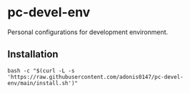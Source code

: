 # pc-devel-env

Personal configurations for development environment.

## Installation

```shell
bash -c "$(curl -L -s 'https://raw.githubusercontent.com/adonis0147/pc-devel-env/main/install.sh')"
```

